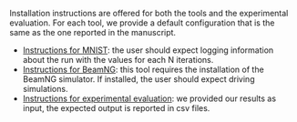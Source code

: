 Installation instructions are offered for both the tools and the experimental evaluation.
For each tool, we provide a default configuration that is the same as the one reported in the manuscript.
* [Instructions for MNIST](https://github.com/testingautomated-usi/fse20/blob/master/submissions/available/DeepJanus-MNIST/readme.md): the user should expect logging information about the run with the values for each N iterations.
* [Instructions for BeamNG](https://github.com/testingautomated-usi/fse20/blob/master/submissions/available/DeepJanus-BNG/readme.md): this tool requires the installation of the BeamNG simulator. If installed, the user should expect driving simulations.
* [Instructions for experimental evaluation](https://github.com/testingautomated-usi/fse20/blob/master/submissions/available/experiments/readme.md): we provided our results as input, the expected output is reported in csv files.

